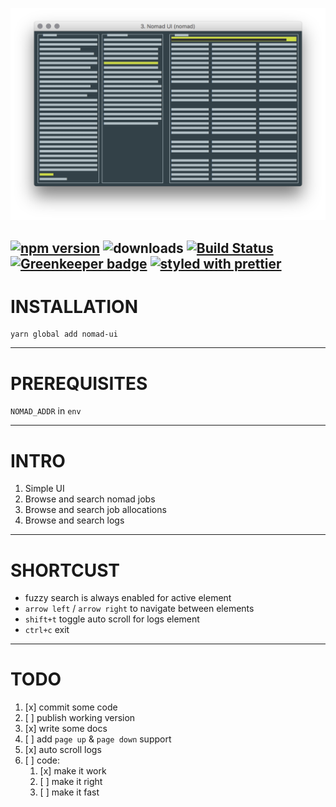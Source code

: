 ![Nomad UI](https://github.com/RafalFilipek/nomad-ui/raw/master/nomad-ui.png)


[![npm version](https://badge.fury.io/js/nomad-ui.svg)](https://badge.fury.io/js/styled-props)
![downloads](https://img.shields.io/npm/dm/nomad-ui.svg)
[![Build Status](https://travis-ci.org/RafalFilipek/nomad-ui.svg?branch=master)](https://travis-ci.org/RafalFilipek/nomad-ui)
[![Greenkeeper badge](https://badges.greenkeeper.io/RafalFilipek/nomad-ui.svg)](https://greenkeeper.io/)
[![styled with prettier](https://img.shields.io/badge/styled_with-prettier-ff69b4.svg)](https://github.com/prettier/prettier)
---

# INSTALLATION

```
yarn global add nomad-ui
```

---

# PREREQUISITES 

`NOMAD_ADDR` in `env`

---

# INTRO

1. Simple UI
2. Browse and search nomad jobs
3. Browse and search job allocations
4. Browse and search logs

---

# SHORTCUST

 * fuzzy search is always enabled for active element
 * `arrow left` / `arrow right` to navigate between elements
 * `shift+t` toggle auto scroll for logs element
 * `ctrl+c` exit
 
---

# TODO

1. [x] commit some code 
2. [ ] publish working version
3. [x] write some docs
4. [ ] add `page up` & `page down` support
5. [x] auto scroll logs
6. [ ] code:
   1. [x] make it work 
   2. [ ] make it right
   3. [ ] make it fast
   
   
